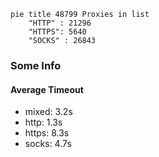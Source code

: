 
```mermaid
pie title 48799 Proxies in list
    "HTTP" : 21296
    "HTTPS": 5640
    "SOCKS" : 26843
```

### Some Info
#### Average Timeout

- mixed: 3.2s
- http: 1.3s
- https: 8.3s
- socks: 4.7s